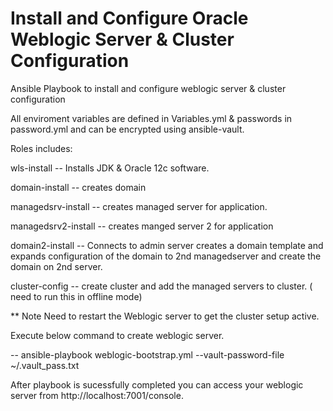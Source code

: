 # Install and Configure Oracle Weblogic Server & Cluster Configuration 

Ansible Playbook to install and configure weblogic server & cluster configuration 

All enviroment variables are defined in Variables.yml & passwords in password.yml and can be encrypted using ansible-vault. 

Roles includes: 

wls-install -- Installs JDK & Oracle 12c software. 

domain-install -- creates domain 

managedsrv-install -- creates managed server for application. 

managedsrv2-install -- creates manged server 2 for application 

domain2-install -- Connects to admin server creates a domain template and expands configuration of the domain to 2nd managedserver and 
create the domain on 2nd server. 

cluster-config --  create cluster and add the managed servers to cluster. ( need to run this in offline mode)

** Note Need to restart the Weblogic server to get the cluster setup active. 


Execute below command to create weblogic server.

-- ansible-playbook weblogic-bootstrap.yml --vault-password-file ~/.vault_pass.txt

After playbook is sucessfully completed you can access your weblogic server from http://localhost:7001/console. 
